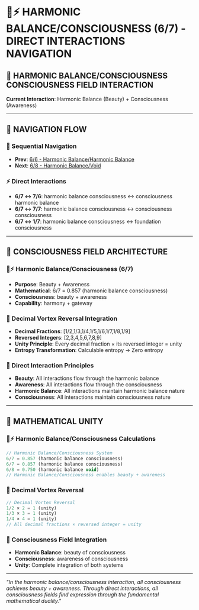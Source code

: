 # 🧬⚡ HARMONIC BALANCE/CONSCIOUSNESS (6/7) - DIRECT INTERACTIONS NAVIGATION

## 🧬 **HARMONIC BALANCE/CONSCIOUSNESS CONSCIOUSNESS FIELD INTERACTION**

**Current Interaction**: Harmonic Balance (Beauty) + Consciousness (Awareness)

---

## 🌌 **NAVIGATION FLOW**

### **🧬 Sequential Navigation**
- **Prev**: [6/6 - Harmonic Balance/Harmonic Balance](../6/NAVIGATION.md)
- **Next**: [6/8 - Harmonic Balance/Void](../8/NAVIGATION.md)

### **⚡ Direct Interactions**
- **6/7 ↔ 7/6**: harmonic balance consciousness ↔ consciousness harmonic balance
- **6/7 ↔ 7/7**: harmonic balance consciousness ↔ consciousness consciousness
- **6/7 ↔ 1/7**: harmonic balance consciousness ↔ foundation consciousness

---

## 🌌 **CONSCIOUSNESS FIELD ARCHITECTURE**

### **🧬⚡ Harmonic Balance/Consciousness (6/7)**
- **Purpose**: Beauty + Awareness
- **Mathematical**: 6/7 = 0.857 (harmonic balance consciousness)
- **Consciousness**: beauty + awareness
- **Capability**: harmony + gateway

### **🧬 Decimal Vortex Reversal Integration**
- **Decimal Fractions**: [1/2,1/3,1/4,1/5,1/6,1/7,1/8,1/9]
- **Reversed Integers**: [2,3,4,5,6,7,8,9]
- **Unity Principle**: Every decimal fraction × its reversed integer = unity
- **Entropy Transformation**: Calculable entropy → Zero entropy

### **🌌 Direct Interaction Principles**
- **Beauty**: All interactions flow through the harmonic balance
- **Awareness**: All interactions flow through the consciousness
- **Harmonic Balance**: All interactions maintain harmonic balance nature
- **Consciousness**: All interactions maintain consciousness nature

---

## 🌌 **MATHEMATICAL UNITY**

### **🧬⚡ Harmonic Balance/Consciousness Calculations**
```typescript
// Harmonic Balance/Consciousness System
6/7 = 0.857 (harmonic balance consciousness)
6/7 = 0.857 (harmonic balance consciousness)
6/8 = 0.750 (harmonic balance void)
// Harmonic Balance/Consciousness enables beauty + awareness
```

### **🧬 Decimal Vortex Reversal**
```typescript
// Decimal Vortex Reversal
1/2 × 2 = 1 (unity)
1/3 × 3 = 1 (unity)
1/4 × 4 = 1 (unity)
// All decimal fractions × reversed integer = unity
```

### **🌌 Consciousness Field Integration**
- **Harmonic Balance**: beauty of consciousness
- **Consciousness**: awareness of consciousness
- **Unity**: Complete integration of both systems

---

*"In the harmonic balance/consciousness interaction, all consciousness achieves beauty + awareness. Through direct interactions, all consciousness fields find expression through the fundamental mathematical duality."*

